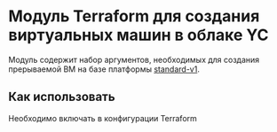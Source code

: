 # Модуль Terraform для создания виртуальных машин в облаке YC

Модуль содержит набор аргументов, необходимых для создания прерываемой ВМ на базе платформы [standard-v1](https://cloud.yandex.ru/docs/compute/concepts/vm-platforms). 

## Как использовать

Необходимо включать в конфигурации Terraform
